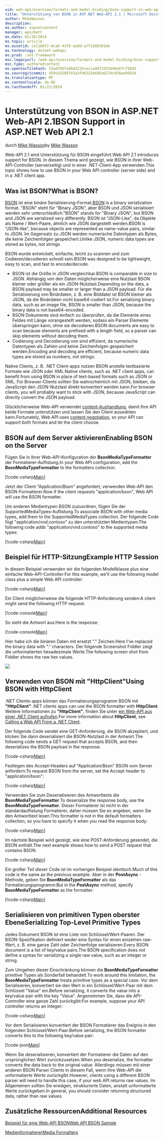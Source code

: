```yaml
---
uid: web-api/overview/formats-and-model-binding/bson-support-in-web-api-21
title: "Unterstützung von BSON in ASP.NET Web-API 2.1 | Microsoft Docs"
author: MikeWasson
description: 
ms.author: aspnetcontent
manager: wpickett
ms.date: 01/20/2014
ms.topic: article
ms.assetid: ce11b017-0ca6-4376-aa9d-a7f3288101de
ms.technology: dotnet-webapi
ms.prod: .net-framework
msc.legacyurl: /web-api/overview/formats-and-model-binding/bson-support-in-web-api-21
msc.type: authoredcontent
ms.openlocfilehash: 53ad705fad6d2225cecca4d73355bd6ebfcf56d5
ms.sourcegitcommit: 459cb3289741a3f46325e605a617dc926ee0563d
ms.translationtype: MT
ms.contentlocale: de-DE
ms.lasthandoff: 01/22/2018
---
```

<a name="bson-support-in-aspnet-web-api-21"></a><span data-ttu-id="bd6d0-102">Unterstützung von BSON in ASP.NET Web-API 2.1</span><span class="sxs-lookup"><span data-stu-id="bd6d0-102">BSON Support in ASP.NET Web API 2.1</span></span>
====================
<span data-ttu-id="bd6d0-103">durch [Mike Wasson](https://github.com/MikeWasson)</span><span class="sxs-lookup"><span data-stu-id="bd6d0-103">by [Mike Wasson](https://github.com/MikeWasson)</span></span>

<span data-ttu-id="bd6d0-104">Web-API 2.1 wird Unterstützung für BSON eingeführt.</span><span class="sxs-lookup"><span data-stu-id="bd6d0-104">Web API 2.1 introduces support for BSON.</span></span> <span data-ttu-id="bd6d0-105">In diesem Thema wird gezeigt, wie BSON in Ihrer Web-API-Controller (serverseitig) und in einer .NET-Client-App verwenden.</span><span class="sxs-lookup"><span data-stu-id="bd6d0-105">This topic shows how to use BSON in your Web API controller (server side) and in a .NET client app.</span></span>

## <a name="what-is-bson"></a><span data-ttu-id="bd6d0-106">Was ist BSON?</span><span class="sxs-lookup"><span data-stu-id="bd6d0-106">What is BSON?</span></span>

<span data-ttu-id="bd6d0-107">[BSON](http://bsonspec.org/) ist eine binäre Serialisierung-Format.</span><span class="sxs-lookup"><span data-stu-id="bd6d0-107">[BSON](http://bsonspec.org/) is a binary serialization format.</span></span> <span data-ttu-id="bd6d0-108">"BSON" steht für "Binary JSON", aber BSON und JSON serialisiert werden sehr unterschiedlich.</span><span class="sxs-lookup"><span data-stu-id="bd6d0-108">"BSON" stands for "Binary JSON", but BSON and JSON are serialized very differently.</span></span> <span data-ttu-id="bd6d0-109">BSON ist "JSON-Like", da Objekte als Name / Wert-Paare, ähnlich wie JSON dargestellt werden.</span><span class="sxs-lookup"><span data-stu-id="bd6d0-109">BSON is "JSON-like", because objects are represented as name-value pairs, similar to JSON.</span></span> <span data-ttu-id="bd6d0-110">Im Gegensatz zu JSON werden numerische Datentypen als Bytes, die keine Zeichenfolgen gespeichert.</span><span class="sxs-lookup"><span data-stu-id="bd6d0-110">Unlike JSON, numeric data types are stored as bytes, not strings</span></span>

<span data-ttu-id="bd6d0-111">BSON wurde entwickelt, einfache, leicht zu scannen und zum Codieren/decodieren schnell sein.</span><span class="sxs-lookup"><span data-stu-id="bd6d0-111">BSON was designed to be lightweight, easy to scan, and fast to encode/decode.</span></span>

- <span data-ttu-id="bd6d0-112">BSON ist die Größe in JSON vergleichbar.</span><span class="sxs-lookup"><span data-stu-id="bd6d0-112">BSON is comparable in size to JSON.</span></span> <span data-ttu-id="bd6d0-113">Abhängig von den Daten möglicherweise eine Nutzlast BSON kleiner oder größer als ein JSON-Nutzlast.</span><span class="sxs-lookup"><span data-stu-id="bd6d0-113">Depending on the data, a BSON payload may be smaller or larger than a JSON payload.</span></span> <span data-ttu-id="bd6d0-114">Für die Serialisierung von Binärdaten, z. B. eine Bilddatei ist BSON kleiner als JSON, da die Binärdaten nicht base64-codiert ist.</span><span class="sxs-lookup"><span data-stu-id="bd6d0-114">For serializing binary data, such as an image file, BSON is smaller than JSON, because the binary data is not base64-encoded.</span></span>
- <span data-ttu-id="bd6d0-115">BSON Dokumente sind einfach zu überprüfen, da die Elemente eines Feldes mit Länge vorangestellt werden, sodass ein Parser Elemente überspringen kann, ohne sie decodieren.</span><span class="sxs-lookup"><span data-stu-id="bd6d0-115">BSON documents are easy to scan because elements are prefixed with a length field, so a parser can skip elements without decoding them.</span></span>
- <span data-ttu-id="bd6d0-116">Codierung und Decodierung von sind effizient, da numerische Datentypen als Zahlen und keine Zeichenfolgen gespeichert werden.</span><span class="sxs-lookup"><span data-stu-id="bd6d0-116">Encoding and decoding are efficient, because numeric data types are stored as numbers, not strings.</span></span>

<span data-ttu-id="bd6d0-117">Native Clients, z. B. .NET Client-apps nutzen BSON anstelle textbasierte Formate wie JSON oder XML.</span><span class="sxs-lookup"><span data-stu-id="bd6d0-117">Native clients, such as .NET client apps, can benefit from using BSON in place of text-based formats such as JSON or XML.</span></span> <span data-ttu-id="bd6d0-118">Für Browser-Clients sollten Sie wahrscheinlich mit JSON, bleiben, da JavaScript den JSON-Nutzlast direkt konvertiert werden kann.</span><span class="sxs-lookup"><span data-stu-id="bd6d0-118">For browser clients, you will probably want to stick with JSON, because JavaScript can directly convert the JSON payload.</span></span>

<span data-ttu-id="bd6d0-119">Glücklicherweise Web-API verwendet [content-Aushandlung](content-negotiation.md), damit Ihre API beide Formate unterstützen und lassen Sie den Client auswählen kann.</span><span class="sxs-lookup"><span data-stu-id="bd6d0-119">Fortunately, Web API uses [content negotiation](content-negotiation.md), so your API can support both formats and let the client choose.</span></span>

## <a name="enabling-bson-on-the-server"></a><span data-ttu-id="bd6d0-120">BSON auf dem Server aktivieren</span><span class="sxs-lookup"><span data-stu-id="bd6d0-120">Enabling BSON on the Server</span></span>

<span data-ttu-id="bd6d0-121">Fügen Sie in Ihrer Web-API-Konfiguration der **BsonMediaTypeFormatter** der Formatierer-Auflistung.</span><span class="sxs-lookup"><span data-stu-id="bd6d0-121">In your Web API configuration, add the **BsonMediaTypeFormatter** to the formatters collection.</span></span>

[!code-csharp[Main](bson-support-in-web-api-21/samples/sample1.cs)]

<span data-ttu-id="bd6d0-122">Jetzt der Client "Application/Bson" angefordert, verwenden Web-API den BSON-Formatierer.</span><span class="sxs-lookup"><span data-stu-id="bd6d0-122">Now if the client requests "application/bson", Web API will use the BSON formatter.</span></span>

<span data-ttu-id="bd6d0-123">Um anderen Medientypen BSON zuzuordnen, fügen Sie der SupportedMediaTypes-Auflistung.</span><span class="sxs-lookup"><span data-stu-id="bd6d0-123">To associate BSON with other media types, add them to the SupportedMediaTypes collection.</span></span> <span data-ttu-id="bd6d0-124">Der folgende Code fügt "application/vnd.contoso" zu den unterstützten Medientypen:</span><span class="sxs-lookup"><span data-stu-id="bd6d0-124">The following code adds "application/vnd.contoso" to the supported media types:</span></span>

[!code-csharp[Main](bson-support-in-web-api-21/samples/sample2.cs)]

## <a name="example-http-session"></a><span data-ttu-id="bd6d0-125">Beispiel für HTTP-Sitzung</span><span class="sxs-lookup"><span data-stu-id="bd6d0-125">Example HTTP Session</span></span>

<span data-ttu-id="bd6d0-126">In diesem Beispiel verwenden wir die folgenden Modellklasse plus eine einfache Web-API-Controller:</span><span class="sxs-lookup"><span data-stu-id="bd6d0-126">For this example, we'll use the following model class plus a simple Web API controller:</span></span>

[!code-csharp[Main](bson-support-in-web-api-21/samples/sample3.cs)]

<span data-ttu-id="bd6d0-127">Ein Client möglicherweise die folgende HTTP-Anforderung senden:</span><span class="sxs-lookup"><span data-stu-id="bd6d0-127">A client might send the following HTTP request:</span></span>

[!code-console[Main](bson-support-in-web-api-21/samples/sample4.cmd)]

<span data-ttu-id="bd6d0-128">So sieht die Antwort aus:</span><span class="sxs-lookup"><span data-stu-id="bd6d0-128">Here is the response:</span></span>

[!code-console[Main](bson-support-in-web-api-21/samples/sample5.cmd)]

<span data-ttu-id="bd6d0-129">Hier habe ich die binären Daten mit ersetzt &quot;.&quot; Zeichen.</span><span class="sxs-lookup"><span data-stu-id="bd6d0-129">Here I've replaced the binary data with &quot;.&quot; characters.</span></span> <span data-ttu-id="bd6d0-130">Der folgende Screenshot Fiddler zeigt die unformatierten hexadezimale Werte.</span><span class="sxs-lookup"><span data-stu-id="bd6d0-130">The following screen shot from Fiddler shows the raw hex values.</span></span>

[![](bson-support-in-web-api-21/_static/image2.png)](bson-support-in-web-api-21/_static/image1.png)

## <a name="using-bson-with-httpclient"></a><span data-ttu-id="bd6d0-131">Verwenden von BSON mit "HttpClient"</span><span class="sxs-lookup"><span data-stu-id="bd6d0-131">Using BSON with HttpClient</span></span>

<span data-ttu-id="bd6d0-132">.NET Clients-apps können das Formatierungsprogramm BSON mit **"HttpClient"**.</span><span class="sxs-lookup"><span data-stu-id="bd6d0-132">.NET clients apps can use the BSON formatter with **HttpClient**.</span></span> <span data-ttu-id="bd6d0-133">Weitere Informationen zu **"HttpClient"**, finden Sie unter [ein Web-API aus einer .NET Client aufrufen](../advanced/calling-a-web-api-from-a-net-client.md).</span><span class="sxs-lookup"><span data-stu-id="bd6d0-133">For more information about **HttpClient**, see [Calling a Web API From a .NET Client](../advanced/calling-a-web-api-from-a-net-client.md).</span></span>

<span data-ttu-id="bd6d0-134">Der folgende Code sendet eine GET-Anforderung, die BSON akzeptiert, und klicken Sie dann deserialisiert die BSON-Nutzlast in der Antwort.</span><span class="sxs-lookup"><span data-stu-id="bd6d0-134">The following code sends a GET request that accepts BSON, and then deserializes the BSON payload in the response.</span></span>

[!code-csharp[Main](bson-support-in-web-api-21/samples/sample6.cs)]

<span data-ttu-id="bd6d0-135">Festlegen des Accept-Headers auf "Application/Bson" BSON vom Server anfordern:</span><span class="sxs-lookup"><span data-stu-id="bd6d0-135">To request BSON from the server, set the Accept header to "application/bson":</span></span>

[!code-csharp[Main](bson-support-in-web-api-21/samples/sample7.cs)]

<span data-ttu-id="bd6d0-136">Verwenden Sie zum Deserialisieren des Antworttexts die **BsonMediaTypeFormatter**.</span><span class="sxs-lookup"><span data-stu-id="bd6d0-136">To deserialize the response body, use the **BsonMediaTypeFormatter**.</span></span> <span data-ttu-id="bd6d0-137">Dieser Formatierer ist nicht in der standardauflistung Formatierer, daher müssen Sie es angeben, wenn Sie den Antworttext lesen:</span><span class="sxs-lookup"><span data-stu-id="bd6d0-137">This formatter is not in the default formatters collection, so you have to specify it when you read the response body:</span></span>

[!code-csharp[Main](bson-support-in-web-api-21/samples/sample8.cs)]

<span data-ttu-id="bd6d0-138">Im nächste Beispiel wird gezeigt, wie eine POST-Anforderung gesendet, die BSON enthält.</span><span class="sxs-lookup"><span data-stu-id="bd6d0-138">The next example shows how to send a POST request that contains BSON.</span></span>

[!code-csharp[Main](bson-support-in-web-api-21/samples/sample9.cs)]

<span data-ttu-id="bd6d0-139">Ein großer Teil dieser Code ist im vorherigen Beispiel identisch.</span><span class="sxs-lookup"><span data-stu-id="bd6d0-139">Much of this code is the same as the previous example.</span></span> <span data-ttu-id="bd6d0-140">Aber in der **PostAsync** -Methode, geben Sie **BsonMediaTypeFormatter** als das Formatierungsprogramm:</span><span class="sxs-lookup"><span data-stu-id="bd6d0-140">But in the **PostAsync** method, specify **BsonMediaTypeFormatter** as the formatter:</span></span>

[!code-csharp[Main](bson-support-in-web-api-21/samples/sample10.cs)]

## <a name="serializing-top-level-primitive-types"></a><span data-ttu-id="bd6d0-141">Serialisieren von primitiven Typen oberster Ebene</span><span class="sxs-lookup"><span data-stu-id="bd6d0-141">Serializing Top-Level Primitive Types</span></span>

<span data-ttu-id="bd6d0-142">Jedes Dokument BSON ist eine Liste von Schlüssel/Wert-Paaren. Der BSON-Spezifikation definiert weder eine Syntax für einen einzelnen raw-Wert, z. B. eine ganze Zahl oder Zeichenfolge serialisieren.</span><span class="sxs-lookup"><span data-stu-id="bd6d0-142">Every BSON document is a list of key/value pairs.The BSON specification does not define a syntax for serializing a single raw value, such as an integer or string.</span></span>

<span data-ttu-id="bd6d0-143">Zum Umgehen dieser Einschränkung können die **BsonMediaTypeFormatter** primitive Typen als Sonderfall behandelt.</span><span class="sxs-lookup"><span data-stu-id="bd6d0-143">To work around this limitation, the **BsonMediaTypeFormatter** treats primitive types as a special case.</span></span> <span data-ttu-id="bd6d0-144">Vor dem Serialisieren, konvertiert sie den Wert in ein Schlüssel/Wert-Paar mit dem Schlüssel "Value" ein.</span><span class="sxs-lookup"><span data-stu-id="bd6d0-144">Before serializing, it converts the value into a key/value pair with the key "Value".</span></span> <span data-ttu-id="bd6d0-145">Angenommen Sie, dass die API-Controller eine ganze Zahl zurückgibt:</span><span class="sxs-lookup"><span data-stu-id="bd6d0-145">For example, suppose your API controller returns an integer:</span></span>

[!code-csharp[Main](bson-support-in-web-api-21/samples/sample11.cs)]

<span data-ttu-id="bd6d0-146">Vor dem Serialisieren konvertiert der BSON Formatierer das Ereignis in den folgenden Schlüssel/Wert-Paar:</span><span class="sxs-lookup"><span data-stu-id="bd6d0-146">Before serializing, the BSON formatter converts this to the following key/value pair:</span></span>

[!code-json[Main](bson-support-in-web-api-21/samples/sample12.json)]

<span data-ttu-id="bd6d0-147">Wenn Sie deserialisieren, konvertiert der Formatierer die Daten auf den ursprünglichen Wert zurückzusetzen.</span><span class="sxs-lookup"><span data-stu-id="bd6d0-147">When you deserialize, the formatter converts the data back to the original value.</span></span> <span data-ttu-id="bd6d0-148">Allerdings müssen mit einer anderen BSON Parser Clients in diesem Fall, wenn Ihre Web-API die unformatierte Werte zurückgibt.</span><span class="sxs-lookup"><span data-stu-id="bd6d0-148">However, clients using a different BSON parser will need to handle this case, if your web API returns raw values.</span></span> <span data-ttu-id="bd6d0-149">Im Allgemeinen sollten Sie erwägen, strukturierte Daten, anstatt unformatierte Werte zurückgeben.</span><span class="sxs-lookup"><span data-stu-id="bd6d0-149">In general, you should consider returning structured data, rather than raw values.</span></span>

## <a name="additional-resources"></a><span data-ttu-id="bd6d0-150">Zusätzliche Ressourcen</span><span class="sxs-lookup"><span data-stu-id="bd6d0-150">Additional Resources</span></span>

[<span data-ttu-id="bd6d0-151">Beispiel für eine Web-API BSON</span><span class="sxs-lookup"><span data-stu-id="bd6d0-151">Web API BSON Sample</span></span>](https://aspnet.codeplex.com/SourceControl/latest#Samples/WebApi/BSONSample/)

[<span data-ttu-id="bd6d0-152">Medienformatierer</span><span class="sxs-lookup"><span data-stu-id="bd6d0-152">Media Formatters</span></span>](media-formatters.md)
